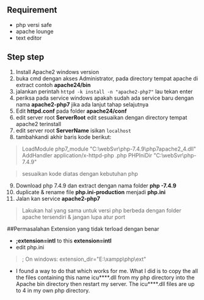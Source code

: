 ## Requirement

 - php versi safe
 - apache lounge
 - text editor
## Step step

 1. Install Apache2 windows version
 2. buka cmd dengan akses Administrator, pada directory tempat apache di extract contoh **apache24/bin**
 3. jalankan perintah `httpd -k install -n "apache2-php7"` lau tekan enter
 4. periksa pada service windows apakah sudah ada service baru dengan nama **apache2-php7** jika ada lanjut tahap selajutnya
 5. Edit **httpd.conf** pada folder **apache24/conf**
 6. edit server root **ServerRoot** edit sesuaikan dengan directory tempat apache2 terinstall
 7. edit server root **ServerName** isikan `localhost`
 8. tambahkandi akhir baris kode berikut:	 

	    

> LoadModule php7_module "C:\webSvr\php-7.4.9\php7apache2_4.dll"
>         AddHandler application/x-httpd-php .php
>         PHPIniDir "C:\webSvr\php-7.4.9"

> sesuaikan kode diatas dengan kebutuhan php

 9. Download php 7.4.9 dan extract dengan nama folder **php -7.4.9** 
 10. duplicate & rename file **php.ini-production**  menjadi **php.ini** 
 11. Jalan kan service **apache2-php7**

> Lakukan hal yang sama untuk versi php berbeda dengan folder apache
> tersendiri & jangan lupa atur port


##Permasalahan Extension yang tidak terload dengan benar 
- **;extension=intl** to this **extension=intl**
- edit php.ini
> ; On windows:
> extension_dir="E:\xampp\php\ext"
- I found a way to do that which works for me. What I did is to copy the all the files containing this name icu****.dll from my php directory into the Apache bin directory then restart my server. The icu****.dll files are up to 4 in my own php directory.
